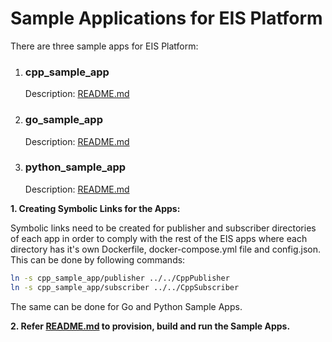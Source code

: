 # Sample Applications for EIS Platform #

There are three sample apps for EIS Platform:
1. ### cpp_sample_app ###
    Description: [README.md](cpp_sample_app/README.md)
2. ### go_sample_app ###
    Description: [README.md](go_sample_app/README.md)
3. ### python_sample_app ###
    Description: [README.md](python_sample_app/README.MD)

**1. Creating Symbolic Links for the Apps:**

Symbolic links need to be created for publisher and subscriber directories of each app in order to comply with the rest of the EIS apps
where each directory has it's own Dockerfile, docker-compose.yml file and config.json.
This can be done by following commands:

```sh
ln -s cpp_sample_app/publisher ../../CppPublisher
ln -s cpp_sample_app/subscriber ../../CppSubscriber
```
The same can be done for Go and Python Sample Apps.

**2. Refer [README.md](../README.md) to provision, build and run the Sample Apps.**
